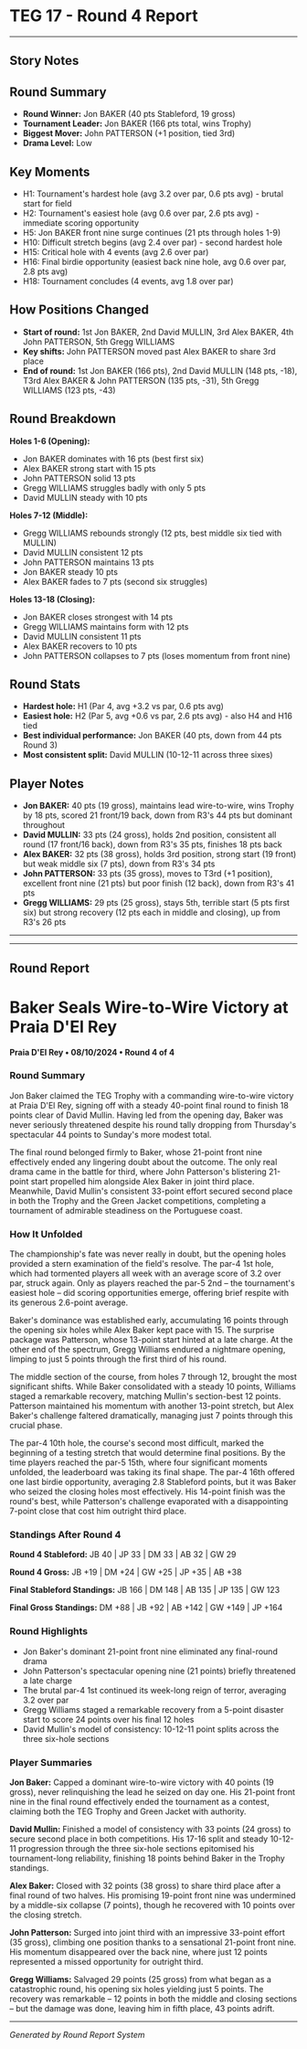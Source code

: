 # TEG 17 - Round 4 Report

---

## Story Notes

## Round Summary
- **Round Winner:** Jon BAKER (40 pts Stableford, 19 gross)
- **Tournament Leader:** Jon BAKER (166 pts total, wins Trophy)
- **Biggest Mover:** John PATTERSON (+1 position, tied 3rd)
- **Drama Level:** Low

## Key Moments
- H1: Tournament's hardest hole (avg 3.2 over par, 0.6 pts avg) - brutal start for field
- H2: Tournament's easiest hole (avg 0.6 over par, 2.6 pts avg) - immediate scoring opportunity
- H5: Jon BAKER front nine surge continues (21 pts through holes 1-9)
- H10: Difficult stretch begins (avg 2.4 over par) - second hardest hole
- H15: Critical hole with 4 events (avg 2.6 over par)
- H16: Final birdie opportunity (easiest back nine hole, avg 0.6 over par, 2.8 pts avg)
- H18: Tournament concludes (4 events, avg 1.8 over par)

## How Positions Changed
- **Start of round:** 1st Jon BAKER, 2nd David MULLIN, 3rd Alex BAKER, 4th John PATTERSON, 5th Gregg WILLIAMS
- **Key shifts:** John PATTERSON moved past Alex BAKER to share 3rd place
- **End of round:** 1st Jon BAKER (166 pts), 2nd David MULLIN (148 pts, -18), T3rd Alex BAKER & John PATTERSON (135 pts, -31), 5th Gregg WILLIAMS (123 pts, -43)

## Round Breakdown
**Holes 1-6 (Opening):**
- Jon BAKER dominates with 16 pts (best first six)
- Alex BAKER strong start with 15 pts
- John PATTERSON solid 13 pts
- Gregg WILLIAMS struggles badly with only 5 pts
- David MULLIN steady with 10 pts

**Holes 7-12 (Middle):**
- Gregg WILLIAMS rebounds strongly (12 pts, best middle six tied with MULLIN)
- David MULLIN consistent 12 pts
- John PATTERSON maintains 13 pts
- Jon BAKER steady 10 pts
- Alex BAKER fades to 7 pts (second six struggles)

**Holes 13-18 (Closing):**
- Jon BAKER closes strongest with 14 pts
- Gregg WILLIAMS maintains form with 12 pts
- David MULLIN consistent 11 pts
- Alex BAKER recovers to 10 pts
- John PATTERSON collapses to 7 pts (loses momentum from front nine)

## Round Stats
- **Hardest hole:** H1 (Par 4, avg +3.2 vs par, 0.6 pts avg)
- **Easiest hole:** H2 (Par 5, avg +0.6 vs par, 2.6 pts avg) - also H4 and H16 tied
- **Best individual performance:** Jon BAKER (40 pts, down from 44 pts Round 3)
- **Most consistent split:** David MULLIN (10-12-11 across three sixes)

## Player Notes
- **Jon BAKER:** 40 pts (19 gross), maintains lead wire-to-wire, wins Trophy by 18 pts, scored 21 front/19 back, down from R3's 44 pts but dominant throughout
- **David MULLIN:** 33 pts (24 gross), holds 2nd position, consistent all round (17 front/16 back), down from R3's 35 pts, finishes 18 pts back
- **Alex BAKER:** 32 pts (38 gross), holds 3rd position, strong start (19 front) but weak middle six (7 pts), down from R3's 34 pts
- **John PATTERSON:** 33 pts (35 gross), moves to T3rd (+1 position), excellent front nine (21 pts) but poor finish (12 back), down from R3's 41 pts
- **Gregg WILLIAMS:** 29 pts (25 gross), stays 5th, terrible start (5 pts first six) but strong recovery (12 pts each in middle and closing), up from R3's 26 pts

---

---

## Round Report

# Baker Seals Wire-to-Wire Victory at Praia D'El Rey
**Praia D'El Rey • 08/10/2024 • Round 4 of 4**

### Round Summary

Jon Baker claimed the TEG Trophy with a commanding wire-to-wire victory at Praia D'El Rey, signing off with a steady 40-point final round to finish 18 points clear of David Mullin. Having led from the opening day, Baker was never seriously threatened despite his round tally dropping from Thursday's spectacular 44 points to Sunday's more modest total.

The final round belonged firmly to Baker, whose 21-point front nine effectively ended any lingering doubt about the outcome. The only real drama came in the battle for third, where John Patterson's blistering 21-point start propelled him alongside Alex Baker in joint third place. Meanwhile, David Mullin's consistent 33-point effort secured second place in both the Trophy and the Green Jacket competitions, completing a tournament of admirable steadiness on the Portuguese coast.

### How It Unfolded

The championship's fate was never really in doubt, but the opening holes provided a stern examination of the field's resolve. The par-4 1st hole, which had tormented players all week with an average score of 3.2 over par, struck again. Only as players reached the par-5 2nd – the tournament's easiest hole – did scoring opportunities emerge, offering brief respite with its generous 2.6-point average.

Baker's dominance was established early, accumulating 16 points through the opening six holes while Alex Baker kept pace with 15. The surprise package was Patterson, whose 13-point start hinted at a late charge. At the other end of the spectrum, Gregg Williams endured a nightmare opening, limping to just 5 points through the first third of his round.

The middle section of the course, from holes 7 through 12, brought the most significant shifts. While Baker consolidated with a steady 10 points, Williams staged a remarkable recovery, matching Mullin's section-best 12 points. Patterson maintained his momentum with another 13-point stretch, but Alex Baker's challenge faltered dramatically, managing just 7 points through this crucial phase.

The par-4 10th hole, the course's second most difficult, marked the beginning of a testing stretch that would determine final positions. By the time players reached the par-5 15th, where four significant moments unfolded, the leaderboard was taking its final shape. The par-4 16th offered one last birdie opportunity, averaging 2.8 Stableford points, but it was Baker who seized the closing holes most effectively. His 14-point finish was the round's best, while Patterson's challenge evaporated with a disappointing 7-point close that cost him outright third place.

### Standings After Round 4

**Round 4 Stableford:** JB 40 | JP 33 | DM 33 | AB 32 | GW 29

**Round 4 Gross:** JB +19 | DM +24 | GW +25 | JP +35 | AB +38

**Final Stableford Standings:** JB 166 | DM 148 | AB 135 | JP 135 | GW 123

**Final Gross Standings:** DM +88 | JB +92 | AB +142 | GW +149 | JP +164

### Round Highlights

- Jon Baker's dominant 21-point front nine eliminated any final-round drama
- John Patterson's spectacular opening nine (21 points) briefly threatened a late charge
- The brutal par-4 1st continued its week-long reign of terror, averaging 3.2 over par
- Gregg Williams staged a remarkable recovery from a 5-point disaster start to score 24 points over his final 12 holes
- David Mullin's model of consistency: 10-12-11 point splits across the three six-hole sections

### Player Summaries

**Jon Baker:** Capped a dominant wire-to-wire victory with 40 points (19 gross), never relinquishing the lead he seized on day one. His 21-point front nine in the final round effectively ended the tournament as a contest, claiming both the TEG Trophy and Green Jacket with authority.

**David Mullin:** Finished a model of consistency with 33 points (24 gross) to secure second place in both competitions. His 17-16 split and steady 10-12-11 progression through the three six-hole sections epitomised his tournament-long reliability, finishing 18 points behind Baker in the Trophy standings.

**Alex Baker:** Closed with 32 points (38 gross) to share third place after a final round of two halves. His promising 19-point front nine was undermined by a middle-six collapse (7 points), though he recovered with 10 points over the closing stretch.

**John Patterson:** Surged into joint third with an impressive 33-point effort (35 gross), climbing one position thanks to a sensational 21-point front nine. His momentum disappeared over the back nine, where just 12 points represented a missed opportunity for outright third.

**Gregg Williams:** Salvaged 29 points (25 gross) from what began as a catastrophic round, his opening six holes yielding just 5 points. The recovery was remarkable – 12 points in both the middle and closing sections – but the damage was done, leaving him in fifth place, 43 points adrift.

---

*Generated by Round Report System*
